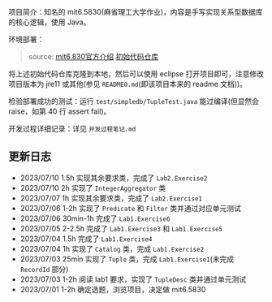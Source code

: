 项目简介：知名的 mit6.5830(麻省理工大学作业)，内容是手写实现关系型数据库的核心逻辑，使用 Java。

环境部署：

> source: [mit6.830官方介绍](http://dsg.csail.mit.edu/6.5830/) [初始代码仓库](https://github.com/MIT-DB-Class/simple-db-hw-2022)

将上述初始代码仓库克隆到本地，然后可以使用 eclipse 打开项目即可，注意修改项目版本为 jre11 或其他(参见 `README0.md`(即该项目本来的 readme 文档))。

检验部署成功的测试：运行 `test/simpledb/TupleTest.java` 能过编译(但显然会 raise，如第 40 行 assert fail)。

开发过程详细记录：详见 `开发过程笔记.md`

## 更新日志

- 2023/07/10 1.5h 实现其余要求类，完成了 `Lab2.Exercise2`
- 2023/07/10 2h 实现了 `IntegerAggregator` 类
- 2023/07/07 1h 实现其余要求类，完成了 `Lab2.Exercise1`
- 2023/07/06 1-2h 实现了 `Predicate` 和 `Filter` 类并通过对应单元测试
- 2023/07/06 30min-1h 完成了 `Lab1.Exercise6`
- 2023/07/05 2-2.5h 完成了 `Lab1.Exercise3` 和 `Lab1.Exercise5`
- 2023/07/04 1.5h 完成了 `Lab1.Exercise4`
- 2023/07/04 1h 实现了 `Catalog` 类，完成 `Lab1.Exercise2`
- 2023/07/03 25min 实现了 `Tuple` 类，完成 `Lab1.Exercise1`(未完成 `RecordId` 部分)
- 2023/07/03 1-2h 阅读 lab1 要求，实现了 `TupleDesc` 类并通过单元测试
- 2023/07/01 1-2h 确定选题，浏览项目，决定做 mit6.5830